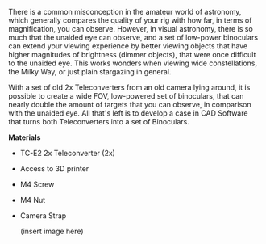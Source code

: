 There is a common misconception in the amateur world of astronomy, which generally compares the quality of your rig with how far, in terms of magnification, you can observe. 
However, in visual astronomy, there is so much that the unaided eye can observe, and a set of low-power binoculars can extend your viewing experience by better viewing objects that have higher magnitudes of brightness (dimmer objects), that were once difficult to the unaided eye. This works wonders when viewing wide constellations, the Milky Way, or just plain stargazing in general.

With a set of old 2x Teleconverters from an old camera lying around, it is possible to create a wide FOV, low-powered set of binoculars, that can nearly double the amount of targets that you can observe, in comparison with the unaided eye. All that's left is to develop a case in CAD Software that turns both Teleconverters into a set of Binoculars. 

**Materials**
- TC-E2 2x Teleconverter (2x)
- Access to 3D printer
- M4 Screw
- M4 Nut
- Camera Strap

  (insert image here)
